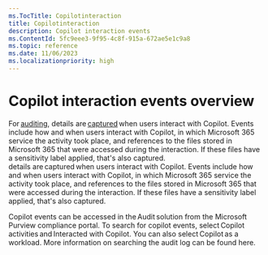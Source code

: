 ```yaml
---
ms.TocTitle: Copilotinteraction
title: Copilotinteraction
description: Copilot interaction events
ms.ContentId: 5fc9eee3-9f95-4c8f-915a-672ae5e1c9a8
ms.topic: reference
ms.date: 11/06/2023
ms.localizationpriority: high
---
```



# Copilot interaction events overview

For [auditing](./purview/audit-solutions-overview), details are [captured](/purview/audit-log-activities#copilot-activities) when users interact with Copilot. Events include how and when users interact with Copilot, in which Microsoft 365 service the activity took place, and references to the files stored in Microsoft 365 that were accessed during the interaction. If these files have a sensitivity label applied, that's also captured.  
details are captured when users interact with Copilot. Events include how and when users interact with Copilot, in which Microsoft 365 service the activity took place, and references to the files stored in Microsoft 365 that were accessed during the interaction. If these files have a sensitivity label applied, that's also captured.  

Copilot events can be accessed in the Audit solution from the Microsoft Purview compliance portal. To search for copilot events, select Copilot activities and Interacted with Copilot. You can also select Copilot as a workload. More information on searching the audit log can be found here.  

